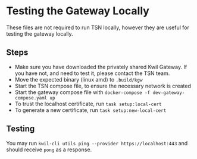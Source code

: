 # Testing the Gateway Locally
These files are not required to run TSN locally, however they are useful for testing the gateway locally.

## Steps
- Make sure you have downloaded the privately shared Kwil Gateway. If you have not, and need to test it, please contact the TSN team.
- Move the expected binary (linux amd) to `.build/kgw`
- Start the TSN compose file, to ensure the necessary network is created
- Start the gateway compose file with `docker-compose -f dev-gateway-compose.yaml up`
- To trust the localhost certificate, run `task setup:local-cert`
- To generate a new certificate, run `task setup:new-local-cert`

## Testing
You may run `kwil-cli utils ping --provider https://localhost:443` and should receive `pong` as a response.
